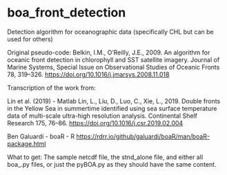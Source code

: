 # boa_front_detection

Detection algorithm for oceanographic data (specifically CHL but can be used for others)

Original pseudo-code:
Belkin, I.M., O’Reilly, J.E., 2009. An algorithm for oceanic front detection in chlorophyll and SST satellite imagery.
Journal of Marine Systems, Special Issue on Observational Studies of Oceanic Fronts 78, 319–326.
https://doi.org/10.1016/j.jmarsys.2008.11.018



Transcription of the work from:

Lin et al. (2019) - Matlab
Lin, L., Liu, D., Luo, C., Xie, L., 2019. Double fronts in the Yellow Sea in summertime identified using sea surface
temperature data of multi-scale ultra-high resolution analysis. Continental Shelf Research 175, 76–86. 
https://doi.org/10.1016/j.csr.2019.02.004

Ben Galuardi - boaR - R 
https://rdrr.io/github/galuardi/boaR/man/boaR-package.html


What to get:
The sample netcdf file, the stnd_alone file, and either all boa_.py files, or just the pyBOA.py as they should have the same content.
